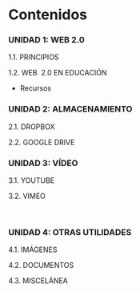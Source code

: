 
# Contenidos

### UNIDAD 1: WEB 2.0

1.1. PRINCIPIOS

1.2. WEB  2.0 EN EDUCACIÓN

- Recursos

### UNIDAD 2: ALMACENAMIENTO

2.1. DROPBOX

2.2. GOOGLE DRIVE 

### UNIDAD 3: VÍDEO

3.1. YOUTUBE

3.2. VIMEO

 
### UNIDAD 4: OTRAS UTILIDADES

4.1. IMÁGENES

4.2. DOCUMENTOS

4.3. MISCELÁNEA

